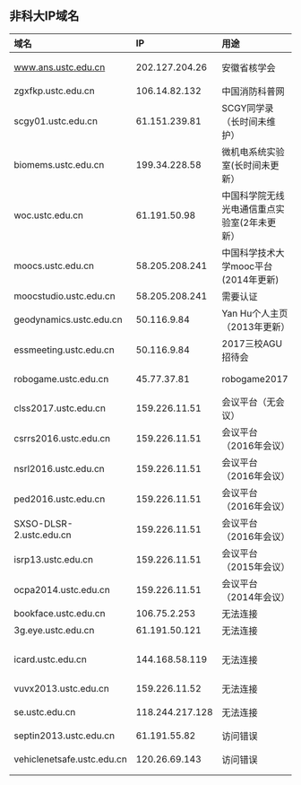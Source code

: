 ## 非科大IP域名


|   域名   | IP  |  用途 | 位置  |
|:---- | :--- | :--- | :--: |
|www.ans.ustc.edu.cn	 | 202.127.204.26	| 安徽省核学会 | 合肥物质研究院 |
|zgxfkp.ustc.edu.cn	 | 106.14.82.132	|	中国消防科普网	|	上海 阿里云	|
|scgy01.ustc.edu.cn	 | 61.151.239.81	|	SCGY同学录（长时间未维护）|	上海 电信	|
|biomems.ustc.edu.cn	 | 199.34.228.58	|	微机电系统实验室(长时间未更新）	|	美国旧金山	|
|woc.ustc.edu.cn	 | 61.191.50.98		|	中国科学院无线光电通信重点实验室(2年未更新） 	|	合肥 电信|
|moocs.ustc.edu.cn	 | 58.205.208.241	|	中国科学技术大学mooc平台(2014年更新)	| 教育网 	|
|moocstudio.ustc.edu.cn	 | 58.205.208.241	|	需要认证	|	教育网	|
|geodynamics.ustc.edu.cn  | 50.116.9.84		|	Yan Hu个人主页（2013年更新）	|	美国linode.com	|
|essmeeting.ustc.edu.cn	 | 50.116.9.84		|	2017三校AGU招待会	| 美国linode.com	|
|robogame.ustc.edu.cn	 | 45.77.37.81		|	robogame2017	|	新加坡 choopa.com	|
|clss2017.ustc.edu.cn	 | 159.226.11.51	|	会议平台（无会议）	|	科技网	|
|csrrs2016.ustc.edu.cn	 | 159.226.11.51	|	会议平台（2016年会议）	|	科技网	|
|nsrl2016.ustc.edu.cn	 | 159.226.11.51	|	会议平台（2016年会议）	|	科技网	|
|ped2016.ustc.edu.cn	 | 159.226.11.51	|	会议平台（2016年会议）	|	科技网	|
|SXSO-DLSR-2.ustc.edu.cn  | 159.226.11.51	|	会议平台（2016年会议）	|	科技网	|
|isrp13.ustc.edu.cn	 | 159.226.11.51	|	会议平台（2015年会议）	|	科技网	|
|ocpa2014.ustc.edu.cn	 | 159.226.11.51	|	会议平台（2014年会议）	|	科技网	|
|bookface.ustc.edu.cn	 | 106.75.2.253		|	无法连接	|  北京ucloud	|
|3g.eye.ustc.edu.cn	 | 61.191.50.121	|	无法连接	|	合肥电信	|
|icard.ustc.edu.cn	 | 144.168.58.119	|	无法连接	|	美国亚利桑那州凤凰城 it7.net	|
|vuvx2013.ustc.edu.cn	 | 159.226.11.52	|	无法连接	|	科技网	|
|se.ustc.edu.cn		 | 118.244.217.128	|	无法连接	|	中国北京 鹏博士	|
|septin2013.ustc.edu.cn	 | 61.191.55.82		|	访问错误	|	合肥电信	|
|vehiclenetsafe.ustc.edu.cn | 120.26.69.143	|	访问错误	|	浙江杭州 阿里云	|
